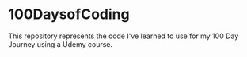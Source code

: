 # 100DaysofCoding

This repository represents the code I've learned to use for my 100 Day Journey using a Udemy course.
